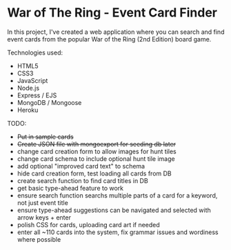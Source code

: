 # War of The Ring - Event Card Finder

In this project, I've created a web application where you can search and find event cards from the popular War of the Ring (2nd Edition) board game.

Technologies used:
* HTML5
* CSS3
* JavaScript
* Node.js
* Express / EJS
* MongoDB / Mongoose
* Heroku

TODO:
* ~~Put in sample cards~~
* ~~Create JSON file with mongoexport for seeding db later~~
* change card creation form to allow images for hunt tiles
* change card schema to include optional hunt tile image
* add optional "improved card text" to schema
* hide card creation form, test loading all cards from DB
* create search function to find card titles in DB
* get basic type-ahead feature to work
* ensure search function searchs multiple parts of a card for a keyword, not just event title
* ensure type-ahead suggestions can be navigated and selected with arrow keys + enter
* polish CSS for cards, uploading card art if needed
* enter all ~110 cards into the system, fix grammar issues and wordiness where possible